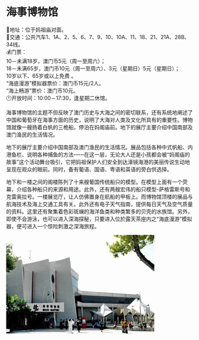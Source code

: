 # 海事博物馆  
📍地址：位于妈祖庙对面。   
🚌交通：公共汽车1、1A、2、5、6、7、9、10、10A、11、18、21、21A、28B、34线。   
💰门票：  
10－未满18岁，澳门币5元（周一至周六）；  
18－未满65岁，澳门币10元（周一至周六）、3元（星期日）5元（星期日）；  
10岁以下、65岁或以上免费 。   
“海底漫游”模拟器票价：澳门币15元/2人。   
“海上畅游”票价：澳门币10元。   
🕛开放时间：10:00－17:30，逢星期二休馆。   
  
海事博物馆的主题不但反映了澳门历史与大海之间的密切联系，还有系统地阐述了中国和葡萄牙在海事方面的历史，说明了大海对人类及文化所具有的重要性。博物馆就像一艘扬着白帆的三桅船，停泊在妈阁庙前。地下的展厅主要介绍中国南部及澳门渔民的生活情况。   
  
地下的展厅主要介绍中国南部及澳门渔民的生活情况。展品包括各种中式帆船、内港鱼栏、说明各种捕鱼的方法┅┅在这一层，无论大人还是小孩都会被“妈阁庙的故事”这个活动舞台吸引，它把妈祖保护人们安全到达濠镜海港的美丽传说生动地呈现在观众的眼前。同时，备有葡语、国语、粤语和英语的旁白供选择。　　  
  
地下和一楼之间的阁楼陈列了十来艘葡国传统船只的模型。在模型上面有一个荧幕，介绍各种船只的来源和用途。此外，还有两艘宏伟的船只模型-萨格雷斯号和克雷奥拉号。一楼展览厅，让人仿佛置身在航船的甲板上。而博物馆顶楼的展品与航海技术及海上交通工具有关。此外还有电子天气指南，提供每日天气及空气质量的资料。这里还有聚集着色彩斑斓的海洋鱼类和种类繁多的贝壳的水族馆。另外，即使不会游泳，也可以进入深海探秘，只要进入位於露天茶座内之“海底漫游”模拟器，便可进入一个惊险刺激之深海旅程。   
  
![](https://raw.githubusercontent.com/szqq0512/Pic/main/img/202201212120117.png )  